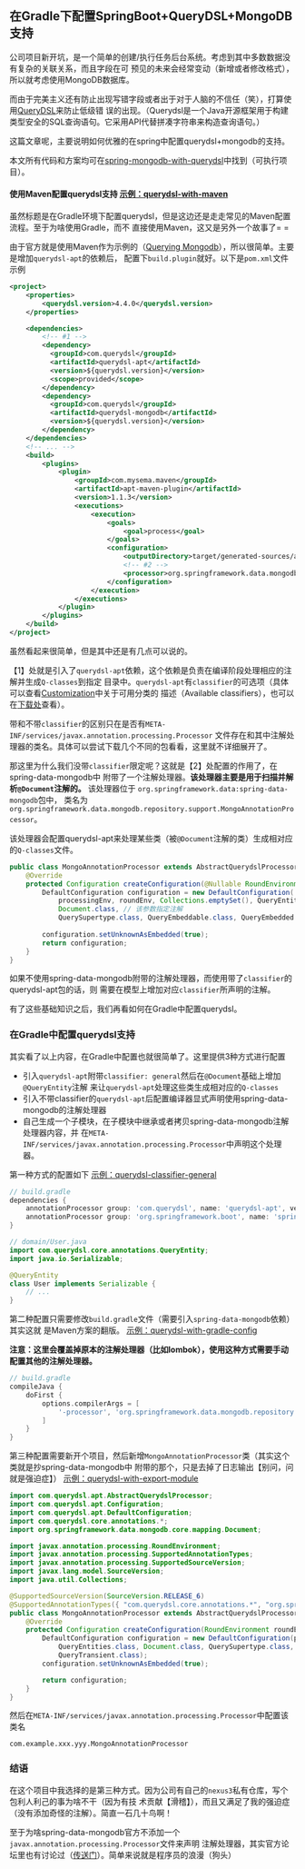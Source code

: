 在Gradle下配置SpringBoot+QueryDSL+MongoDB支持
-------------------------------------------

公司项目新开坑，是一个简单的创建/执行任务后台系统。考虑到其中多数数据没有复杂的关联关系，而且字段在可
预见的未来会经常变动（新增或者修改格式），所以就考虑使用MongoDB数据库。

而由于完美主义还有防止出现写错字段或者出于对于人脑的不信任（笑），打算使用[QueryDSL][1]来防止低级错
误的出现。（Querydsl是一个Java开源框架用于构建类型安全的SQL查询语句。它采用API代替拼凑字符串来构造查询语句。）

这篇文章呢，主要说明如何优雅的在spring中配置querydsl+mongodb的支持。

本文所有代码和方案均可在[spring-mongodb-with-querydsl][6]中找到（可执行项目）。


#### 使用Maven配置querydsl支持 [示例：querydsl-with-maven][7]

虽然标题是在Gradle环境下配置querydsl，但是这边还是走走常见的Maven配置流程。至于为啥使用Gradle，而不
直接使用Maven，这又是另外一个故事了= =

由于官方就是使用Maven作为示例的（[Querying Mongodb][2]），所以很简单。主要是增加`querydsl-apt`的依赖后，
配置下`build.plugin`就好。以下是`pom.xml`文件示例
```xml
<project>
    <properties>
        <querydsl.version>4.4.0</querydsl.version>
    </properties>

    <dependencies>
        <!-- #1 -->
        <dependency>
          <groupId>com.querydsl</groupId>
          <artifactId>querydsl-apt</artifactId>
          <version>${querydsl.version}</version>
          <scope>provided</scope>
        </dependency>
        <dependency>
          <groupId>com.querydsl</groupId>
          <artifactId>querydsl-mongodb</artifactId>
          <version>${querydsl.version}</version>
        </dependency>
    </dependencies>
    <!-- ... -->
    <build>
        <plugins>
            <plugin>
                <groupId>com.mysema.maven</groupId>
                <artifactId>apt-maven-plugin</artifactId>
                <version>1.1.3</version>
                <executions>
                    <execution>
                        <goals>
                            <goal>process</goal>
                        </goals>
                        <configuration>
                            <outputDirectory>target/generated-sources/annotations/java</outputDirectory>
                            <!-- #2 -->
                            <processor>org.springframework.data.mongodb.repository.support.MongoAnnotationProcessor</processor>
                        </configuration>
                    </execution>
                </executions>
            </plugin>
        </plugins>
    </build>
</project>
```

虽然看起来很简单，但是其中还是有几点可以说的。

【1】处就是引入了`querydsl-apt`依赖，这个依赖是负责在编译阶段处理相应的注解并生成`Q-classes`到指定
目录中。`querydsl-apt`有`classifier`的可选项（具体可以查看[Customization][3]中关于可用分类的
描述（Available classifiers），也可以在[下载处][4]查看）。

带和不带`classifier`的区别只在是否有`META-INF/services/javax.annotation.processing.Processor`
文件存在和其中注解处理器的类名。具体可以尝试下载几个不同的包看看，这里就不详细展开了。

那这里为什么我们没带`classifier`限定呢？这就是【2】处配置的作用了，在spring-data-mongodb中
附带了一个注解处理器。__该处理器主要是用于扫描并解析`@Document`注解的。__ 该处理器位于
`org.springframework.data:spring-data-mongodb`包中，
类名为`org.springframework.data.mongodb.repository.support.MongoAnnotationProcessor`。

该处理器会配置querydsl-apt来处理某些类（被`@Document`注解的类）生成相对应的`Q-classes`文件。
```java
public class MongoAnnotationProcessor extends AbstractQuerydslProcessor {
	@Override
	protected Configuration createConfiguration(@Nullable RoundEnvironment roundEnv) {
		DefaultConfiguration configuration = new DefaultConfiguration(
            processingEnv, roundEnv, Collections.emptySet(), QueryEntities.class,
            Document.class, // 该参数指定注解
            QuerySupertype.class, QueryEmbeddable.class, QueryEmbedded.class, QueryTransient.class);
		
		configuration.setUnknownAsEmbedded(true);
		return configuration;
	}
}
```

如果不使用spring-data-mongodb附带的注解处理器，而使用带了`classifier`的querydsl-apt包的话，则
需要在模型上增加对应`classifier`所声明的注解。

有了这些基础知识之后，我们再看如何在Gradle中配置querydsl。


### 在Gradle中配置querydsl支持

其实看了以上内容，在Gradle中配置也就很简单了。这里提供3种方式进行配置
 * 引入`querydsl-apt`附带`classifier: general`然后在`@Document`基础上增加`@QueryEntity`注解
 来让`querydsl-apt`处理这些类生成相对应的`Q-classes`
 * 引入不带classifier的`querydsl-apt`后配置编译器显式声明使用spring-data-mongodb的注解处理器
 * 自己生成一个子模块，在子模块中继承或者拷贝spring-data-mongodb注解处理器内容，并
 在`META-INF/services/javax.annotation.processing.Processor`中声明这个处理器。

第一种方式的配置如下 [示例：querydsl-classifier-general][8]
```groovy
// build.gradle
dependencies {
    annotationProcessor group: 'com.querydsl', name: 'querydsl-apt', version: "${queryDslVersion}", classifier: 'general'
    annotationProcessor group: 'org.springframework.boot', name: 'spring-boot-starter-data-mongodb'
}
```
```java
// domain/User.java
import com.querydsl.core.annotations.QueryEntity;
import java.io.Serializable;

@QueryEntity
class User implements Serializable {
    // ...
}
```

第二种配置只需要修改`build.gradle`文件（需要引入`spring-data-mongodb`依赖）其实这就
是Maven方案的翻版。 [示例：querydsl-with-gradle-config][9]

__注意：这里会覆盖掉原本的注解处理器（比如lombok），使用这种方式需要手动配置其他的注解处理器。__

```groovy
// build.gradle
compileJava {
    doFirst {
        options.compilerArgs = [
            '-processor', 'org.springframework.data.mongodb.repository.support.MongoAnnotationProcessor'
        ]
    }
}
```

第三种配置需要新开个项目，然后新增`MongoAnnotationProcessor`类（其实这个类就是抄spring-data-mongodb中
附带的那个，只是去掉了日志输出【别问，问就是强迫症】） [示例：querydsl-with-export-module][10]
```java
import com.querydsl.apt.AbstractQuerydslProcessor;
import com.querydsl.apt.Configuration;
import com.querydsl.apt.DefaultConfiguration;
import com.querydsl.core.annotations.*;
import org.springframework.data.mongodb.core.mapping.Document;

import javax.annotation.processing.RoundEnvironment;
import javax.annotation.processing.SupportedAnnotationTypes;
import javax.annotation.processing.SupportedSourceVersion;
import javax.lang.model.SourceVersion;
import java.util.Collections;

@SupportedSourceVersion(SourceVersion.RELEASE_6)
@SupportedAnnotationTypes({ "com.querydsl.core.annotations.*", "org.springframework.data.mongodb.core.mapping.*" })
public class MongoAnnotationProcessor extends AbstractQuerydslProcessor {
    @Override
    protected Configuration createConfiguration(RoundEnvironment roundEnv) {
        DefaultConfiguration configuration = new DefaultConfiguration(processingEnv, roundEnv, Collections.emptySet(),
            QueryEntities.class, Document.class, QuerySupertype.class, QueryEmbeddable.class, QueryEmbedded.class,
            QueryTransient.class);
        configuration.setUnknownAsEmbedded(true);

        return configuration;
    }
}
```

然后在`META-INF/services/javax.annotation.processing.Processor`中配置该类名
```plain
com.example.xxx.yyy.MongoAnnotationProcessor
```

### 结语

在这个项目中我选择的是第三种方式。因为公司有自己的`nexus3`私有仓库，写个包利人利己的事为啥不干（因为有技
术贡献【滑稽】），而且又满足了我的强迫症（没有添加奇怪的注解）。简直一石几十鸟啊！

至于为啥spring-data-mongodb官方不添加一个`javax.annotation.processing.Processor`文件来声明
注解处理器，其实官方论坛里也有讨论过（[传送门][5]）。简单来说就是程序员的浪漫（狗头）



 [1]: http://www.querydsl.com/
 [2]: http://www.querydsl.com/static/querydsl/latest/reference/html_single/#mongodb_integration
 [3]: http://www.querydsl.com/static/querydsl/latest/reference/html_single/#d0e2281
 [4]: https://repo1.maven.org/maven2/com/querydsl/querydsl-apt/4.4.0/
 [5]: https://github.com/spring-projects/spring-data-mongodb/issues/2740
 [6]: https://github.com/wjiec/spring-mongodb-with-querydsl
 [7]: https://github.com/wjiec/spring-mongodb-with-querydsl/tree/main/querydsl-with-maven
 [8]: https://github.com/wjiec/spring-mongodb-with-querydsl/tree/main/querydsl-classifier-general
 [9]: https://github.com/wjiec/spring-mongodb-with-querydsl/tree/main/querydsl-with-gradle-config
 [10]: https://github.com/wjiec/spring-mongodb-with-querydsl/tree/main/querydsl-with-export-module
